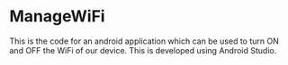 # ManageWiFi
This is the code for an android application which can be used to turn ON and OFF the WiFi of our device. This is developed using Android Studio.

